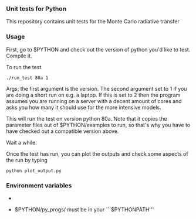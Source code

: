 ### Unit tests for Python

This repository contains unit tests for the Monte Carlo radiative transfer 

### Usage

First, go to $PYTHON and check out the version of python you'd like to test. Compile it.

To run the test 

```
./run_test 80a 1
```

Args: the first argument is the version. The second argument set to 1 if you are doing a short run 
on e.g. a laptop. If this is set to 2 then the program assumes you are running on a server with a decent amount of cores and asks you how many it should use for the more intensive models.

This will run the test on version python 80a. Note that it copies the parameter files out of $PYTHON/examples to run, so that's why you have to have checked out a compatible version above.

Wait a while.

Once the test has run, you can plot the outputs and check some aspects of the run by typing

```
python plot_output.py
```

### Environment variables

* ```$PYTHON''' must be defined
* $PYTHON/py_progs/ must be in your ```$PYTHONPATH'''